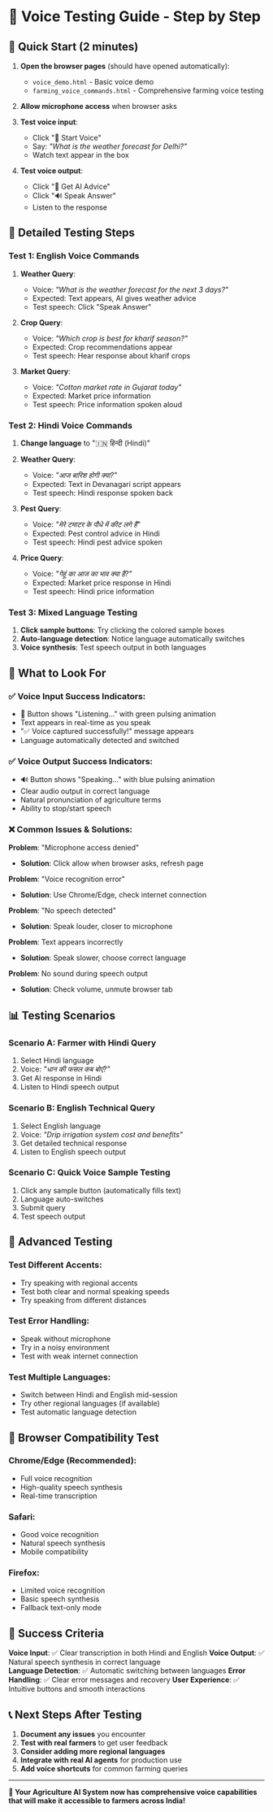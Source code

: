 # 🎤 Voice Testing Guide - Step by Step

## 🚀 **Quick Start (2 minutes)**

1. **Open the browser pages** (should have opened automatically):
   - `voice_demo.html` - Basic voice demo
   - `farming_voice_commands.html` - Comprehensive farming voice testing

2. **Allow microphone access** when browser asks

3. **Test voice input**:
   - Click "🎤 Start Voice" 
   - Say: *"What is the weather forecast for Delhi?"*
   - Watch text appear in the box

4. **Test voice output**:
   - Click "🚀 Get AI Advice"
   - Click "🔊 Speak Answer"
   - Listen to the response

## 📝 **Detailed Testing Steps**

### **Test 1: English Voice Commands**

1. **Weather Query**:
   - Voice: *"What is the weather forecast for the next 3 days?"*
   - Expected: Text appears, AI gives weather advice
   - Test speech: Click "Speak Answer"

2. **Crop Query**:
   - Voice: *"Which crop is best for kharif season?"*
   - Expected: Crop recommendations appear
   - Test speech: Hear response about kharif crops

3. **Market Query**:
   - Voice: *"Cotton market rate in Gujarat today"*
   - Expected: Market price information
   - Test speech: Price information spoken aloud

### **Test 2: Hindi Voice Commands**

1. **Change language** to "🇮🇳 हिन्दी (Hindi)"

2. **Weather Query**:
   - Voice: *"आज बारिश होगी क्या?"*
   - Expected: Text in Devanagari script appears
   - Test speech: Hindi response spoken back

3. **Pest Query**:
   - Voice: *"मेरे टमाटर के पौधे में कीट लगे हैं"*
   - Expected: Pest control advice in Hindi
   - Test speech: Hindi pest advice spoken

4. **Price Query**:
   - Voice: *"गेहूं का आज का भाव क्या है?"*
   - Expected: Market price response in Hindi
   - Test speech: Hindi price information

### **Test 3: Mixed Language Testing**

1. **Click sample buttons**: Try clicking the colored sample boxes
2. **Auto-language detection**: Notice language automatically switches
3. **Voice synthesis**: Test speech output in both languages

## 🎯 **What to Look For**

### **✅ Voice Input Success Indicators:**
- 🎤 Button shows "Listening..." with green pulsing animation
- Text appears in real-time as you speak
- "✅ Voice captured successfully!" message appears
- Language automatically detected and switched

### **✅ Voice Output Success Indicators:**
- 🔊 Button shows "Speaking..." with blue pulsing animation  
- Clear audio output in correct language
- Natural pronunciation of agriculture terms
- Ability to stop/start speech

### **❌ Common Issues & Solutions:**

**Problem**: "Microphone access denied"
- **Solution**: Click allow when browser asks, refresh page

**Problem**: "Voice recognition error"
- **Solution**: Use Chrome/Edge, check internet connection

**Problem**: "No speech detected"
- **Solution**: Speak louder, closer to microphone

**Problem**: Text appears incorrectly
- **Solution**: Speak slower, choose correct language

**Problem**: No sound during speech output
- **Solution**: Check volume, unmute browser tab

## 📊 **Testing Scenarios**

### **Scenario A: Farmer with Hindi Query**
1. Select Hindi language
2. Voice: *"धान की फसल कब बोएं?"*
3. Get AI response in Hindi
4. Listen to Hindi speech output

### **Scenario B: English Technical Query**
1. Select English language  
2. Voice: *"Drip irrigation system cost and benefits"*
3. Get detailed technical response
4. Listen to English speech output

### **Scenario C: Quick Voice Sample Testing**
1. Click any sample button (automatically fills text)
2. Language auto-switches
3. Submit query
4. Test speech output

## 🔧 **Advanced Testing**

### **Test Different Accents:**
- Try speaking with regional accents
- Test both clear and normal speaking speeds
- Try speaking from different distances

### **Test Error Handling:**
- Speak without microphone
- Try in a noisy environment
- Test with weak internet connection

### **Test Multiple Languages:**
- Switch between Hindi and English mid-session
- Try other regional languages (if available)
- Test automatic language detection

## 📱 **Browser Compatibility Test**

### **Chrome/Edge (Recommended):**
- Full voice recognition
- High-quality speech synthesis
- Real-time transcription

### **Safari:**
- Good voice recognition
- Natural speech synthesis
- Mobile compatibility

### **Firefox:**
- Limited voice recognition
- Basic speech synthesis
- Fallback text-only mode

## 🎉 **Success Criteria**

**Voice Input**: ✅ Clear transcription in both Hindi and English
**Voice Output**: ✅ Natural speech synthesis in correct language  
**Language Detection**: ✅ Automatic switching between languages
**Error Handling**: ✅ Clear error messages and recovery
**User Experience**: ✅ Intuitive buttons and smooth interactions

## 📞 **Next Steps After Testing**

1. **Document any issues** you encounter
2. **Test with real farmers** to get user feedback
3. **Consider adding more regional languages**
4. **Integrate with real AI agents** for production use
5. **Add voice shortcuts** for common farming queries

---

**🌾 Your Agriculture AI System now has comprehensive voice capabilities that will make it accessible to farmers across India!**
